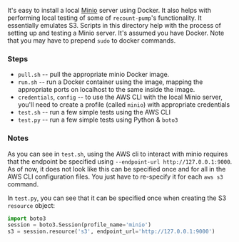 It's easy to install a local [Minio](https://www.minio.io) server using Docker.  It also helps with performing local testing of some of `recount-pump`'s functionality.  It essentially emulates S3.  Scripts in this directory help with the process of setting up and testing a Minio server.  It's assumed you have Docker.  Note that you may have to prepend `sudo` to docker commands.

### Steps

* `pull.sh` -- pull the appropriate minio Docker image.
* `run.sh` -- run a Docker container using the image, mapping the appropriate ports on localhost to the same inside the image.
* `credentials`, `config` -- to use the AWS CLI with the local Minio server, you'll need to create a profile (called `minio`) with appropriate credentials
* `test.sh` -- run a few simple tests using the AWS CLI
* `test.py` -- run a few simple tests using Python & `boto3`

### Notes

As you can see in `test.sh`, using the AWS cli to interact with minio requires that the endpoint be specified using `--endpoint-url http://127.0.0.1:9000`.  As of now, it does not look like this can be specified once and for all in the AWS CLI configuration files.  You just have to re-specify it for each `aws s3` command.

In `test.py`, you can see that it can be specified once when creating the S3 `resource` object:

```python
import boto3
session = boto3.Session(profile_name='minio')
s3 = session.resource('s3', endpoint_url='http://127.0.0.1:9000')
``` 

